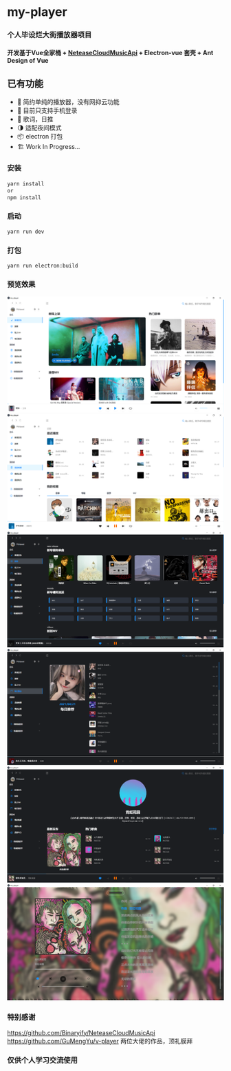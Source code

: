 # my-player

### 个人毕设烂大街播放器项目
#### 开发基于Vue全家桶 + [NeteaseCloudMusicApi](https://github.com/Binaryify/NeteaseCloudMusicApi) + Electron-vue 套壳 + Ant Design of Vue 

## 已有功能
- 🥲 简约单纯的播放器，没有网抑云功能
- 📱 目前只支持手机登录
- 📜 歌词，日推
- 🌗 适配夜间模式
- 📦 electron 打包
- 🏗 Work In Progress...

### 安装
```
yarn install
or 
npm install
```

### 启动
```
yarn run dev
```

### 打包
```
yarn run electron:build
```

### 预览效果
![发现歌曲](doc/main.png)
![收藏](doc/collection.png)
![探索](doc/explore.png)
![日推](doc/daily.png)
![歌手](doc/singer.png)
![沉浸页](doc/lyric.png)

### 特别感谢
https://github.com/Binaryify/NeteaseCloudMusicApi
https://github.com/GuMengYu/v-player
两位大佬的作品，顶礼膜拜

### 仅供个人学习交流使用